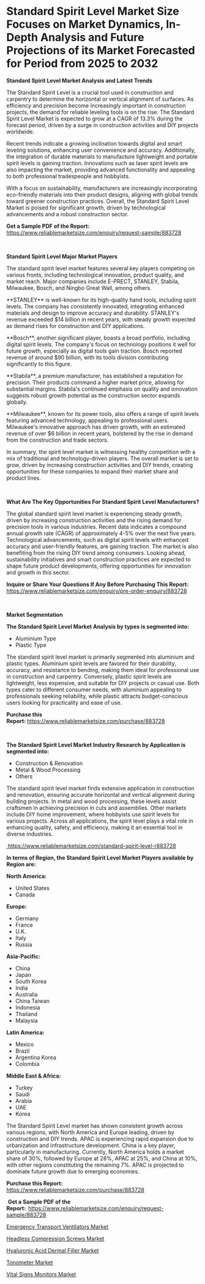 <p><h1>Standard Spirit Level Market Size Focuses on Market Dynamics, In-Depth Analysis and Future Projections of its Market Forecasted for Period from 2025 to 2032</h1></p><p><strong>Standard Spirit Level Market Analysis and Latest Trends</strong></p>
<p><p>The Standard Spirit Level is a crucial tool used in construction and carpentry to determine the horizontal or vertical alignment of surfaces. As efficiency and precision become increasingly important in construction projects, the demand for reliable leveling tools is on the rise. The Standard Spirit Level Market is expected to grow at a CAGR of 13.3% during the forecast period, driven by a surge in construction activities and DIY projects worldwide. </p><p>Recent trends indicate a growing inclination towards digital and smart leveling solutions, enhancing user convenience and accuracy. Additionally, the integration of durable materials to manufacture lightweight and portable spirit levels is gaining traction. Innovations such as laser spirit levels are also impacting the market, providing advanced functionality and appealing to both professional tradespeople and hobbyists. </p><p>With a focus on sustainability, manufacturers are increasingly incorporating eco-friendly materials into their product designs, aligning with global trends toward greener construction practices. Overall, the Standard Spirit Level Market is poised for significant growth, driven by technological advancements and a robust construction sector.</p></p>
<p><strong>Get a Sample PDF of the Report:&nbsp;</strong> <a href="https://www.reliablemarketsize.com/enquiry/request-sample/883728?utm_campaign=3447&utm_medium=2&utm_source=Github&utm_content=ia&utm_term=11042025&utm_id=standard-spirit-level">https://www.reliablemarketsize.com/enquiry/request-sample/883728</a></p>
<p>&nbsp;</p>
<p><strong>Standard Spirit Level Major Market Players</strong></p>
<p><p>The standard spirit level market features several key players competing on various fronts, including technological innovation, product quality, and market reach. Major companies include E-PRECT, STANLEY, Stabila, Milwaukee, Bosch, and Ningbo Great Wall, among others.</p><p>**STANLEY** is well-known for its high-quality hand tools, including spirit levels. The company has consistently innovated, integrating enhanced materials and design to improve accuracy and durability. STANLEY's revenue exceeded $14 billion in recent years, with steady growth expected as demand rises for construction and DIY applications.</p><p>**Bosch**, another significant player, boasts a broad portfolio, including digital spirit levels. The company's focus on technology positions it well for future growth, especially as digital tools gain traction. Bosch reported revenue of around $90 billion, with its tools division contributing significantly to this figure.</p><p>**Stabila**, a premium manufacturer, has established a reputation for precision. Their products command a higher market price, allowing for substantial margins. Stabila's continued emphasis on quality and innovation suggests robust growth potential as the construction sector expands globally.</p><p>**Milwaukee**, known for its power tools, also offers a range of spirit levels featuring advanced technology, appealing to professional users. Milwaukee's innovative approach has driven growth, with an estimated revenue of over $6 billion in recent years, bolstered by the rise in demand from the construction and trade sectors.</p><p>In summary, the spirit level market is witnessing healthy competition with a mix of traditional and technology-driven players. The overall market is set to grow, driven by increasing construction activities and DIY trends, creating opportunities for these companies to expand their market share and product lines.</p></p>
<p>&nbsp;</p>
<p><strong>What Are The Key Opportunities For Standard Spirit Level Manufacturers?</strong></p>
<p><p>The global standard spirit level market is experiencing steady growth, driven by increasing construction activities and the rising demand for precision tools in various industries. Recent data indicates a compound annual growth rate (CAGR) of approximately 4-5% over the next five years. Technological advancements, such as digital spirit levels with enhanced accuracy and user-friendly features, are gaining traction. The market is also benefiting from the rising DIY trend among consumers. Looking ahead, sustainability initiatives and smart construction practices are expected to shape future product developments, offering opportunities for innovation and growth in this sector.</p></p>
<p><strong>Inquire or Share Your Questions If Any Before Purchasing This Report:</strong> <a href="https://www.reliablemarketsize.com/enquiry/pre-order-enquiry/883728?utm_campaign=3447&utm_medium=2&utm_source=Github&utm_content=ia&utm_term=11042025&utm_id=standard-spirit-level">https://www.reliablemarketsize.com/enquiry/pre-order-enquiry/883728</a></p>
<p>&nbsp;</p>
<p><strong>Market Segmentation</strong></p>
<p><strong>The Standard Spirit Level Market Analysis by types is segmented into:</strong></p>
<p><ul><li>Aluminium Type</li><li>Plastic Type</li></ul></p>
<p><p>The standard spirit level market is primarily segmented into aluminium and plastic types. Aluminium spirit levels are favored for their durability, accuracy, and resistance to bending, making them ideal for professional use in construction and carpentry. Conversely, plastic spirit levels are lightweight, less expensive, and suitable for DIY projects or casual use. Both types cater to different consumer needs, with aluminium appealing to professionals seeking reliability, while plastic attracts budget-conscious users looking for practicality and ease of use.</p></p>
<p><strong>Purchase this Report:&nbsp;</strong><a href="https://www.reliablemarketsize.com/purchase/883728?utm_campaign=3447&utm_medium=2&utm_source=Github&utm_content=ia&utm_term=11042025&utm_id=standard-spirit-level">https://www.reliablemarketsize.com/purchase/883728</a></p>
<p>&nbsp;</p>
<p><strong>The Standard Spirit Level Market Industry Research by Application is segmented into:</strong></p>
<p><ul><li>Construction & Renovation</li><li>Metal & Wood Processing</li><li>Others</li></ul></p>
<p><p>The standard spirit level market finds extensive application in construction and renovation, ensuring accurate horizontal and vertical alignment during building projects. In metal and wood processing, these levels assist craftsmen in achieving precision in cuts and assemblies. Other markets include DIY home improvement, where hobbyists use spirit levels for various projects. Across all applications, the spirit level plays a vital role in enhancing quality, safety, and efficiency, making it an essential tool in diverse industries.</p></p>
<p><a href="https://www.reliablemarketsize.com/standard-spirit-level-r883728?utm_campaign=3447&utm_medium=2&utm_source=Github&utm_content=ia&utm_term=11042025&utm_id=standard-spirit-level">&nbsp;https://www.reliablemarketsize.com/standard-spirit-level-r883728</a></p>
<p><strong>In terms of Region, the Standard Spirit Level Market Players available by Region are:</strong></p>
<p>
    <p> <strong> North America: </strong>
        <ul>
            <li>United States</li>
            <li>Canada</li>
        </ul>
        </p> 
    <p> <strong> Europe: </strong>
        <ul>
            <li>Germany</li>
            <li>France</li>
            <li>U.K.</li>
            <li>Italy</li>
            <li>Russia</li>
        </ul>
        </p> 
    <p> <strong> Asia-Pacific: </strong>
        <ul>
            <li>China</li>
            <li>Japan</li>
            <li>South Korea</li>
            <li>India</li>
            <li>Australia</li>
            <li>China Taiwan</li>
            <li>Indonesia</li>
            <li>Thailand</li>
            <li>Malaysia</li>
        </ul>
        </p> 
    <p> <strong> Latin America: </strong>
        <ul>
            <li>Mexico</li>
            <li>Brazil</li>
            <li>Argentina Korea</li>
            <li>Colombia</li>
        </ul>
        </p> 
    <p> <strong> Middle East & Africa: </strong>
        <ul>
            <li>Turkey</li>
            <li>Saudi</li>
            <li>Arabia</li>
            <li>UAE</li>
            <li>Korea</li>
        </ul>
    </p>
    </p>
<p><p>The Standard Spirit Level market has shown consistent growth across various regions, with North America and Europe leading, driven by construction and DIY trends. APAC is experiencing rapid expansion due to urbanization and infrastructure development. China is a key player, particularly in manufacturing. Currently, North America holds a market share of 30%, followed by Europe at 28%, APAC at 25%, and China at 10%, with other regions constituting the remaining 7%. APAC is projected to dominate future growth due to emerging economies.</p></p>
<p><strong>Purchase this Report: </strong><a href="https://www.reliablemarketsize.com/purchase/883728?utm_campaign=3447&utm_medium=2&utm_source=Github&utm_content=ia&utm_term=11042025&utm_id=standard-spirit-level">https://www.reliablemarketsize.com/purchase/883728</a></p>
<p>&nbsp;<strong>Get a Sample PDF of the Report:&nbsp;&nbsp;</strong><a href="https://www.reliablemarketsize.com/enquiry/request-sample/883728?utm_campaign=3447&utm_medium=2&utm_source=Github&utm_content=ia&utm_term=11042025&utm_id=standard-spirit-level">https://www.reliablemarketsize.com/enquiry/request-sample/883728</a></p>
<p><strong></strong></p>
<p><p><a href="https://www.linkedin.com/pulse/emergency-transport-ventilators-market-size-value-report-growth-sc0gc?utm_campaign=3447&utm_medium=2&utm_source=Github&utm_content=ia&utm_term=11042025&utm_id=standard-spirit-level">Emergency Transport Ventilators Market</a></p><p><a href="https://www.linkedin.com/pulse/revolutionizing-success-in-depth-review-theglobal-headless-uvudf?utm_campaign=3447&utm_medium=2&utm_source=Github&utm_content=ia&utm_term=11042025&utm_id=standard-spirit-level">Headless Compression Screws Market</a></p><p><a href="https://www.linkedin.com/pulse/global-hyaluronic-acid-dermal-filler-market-trends-forecasts-2tkfe?utm_campaign=3447&utm_medium=2&utm_source=Github&utm_content=ia&utm_term=11042025&utm_id=standard-spirit-level">Hyaluronic Acid Dermal Filler Market</a></p><p><a href="https://www.linkedin.com/pulse/tonometer-market-analysis-qualitative-quantitative-study-w2ksf?utm_campaign=3447&utm_medium=2&utm_source=Github&utm_content=ia&utm_term=11042025&utm_id=standard-spirit-level">Tonometer Market</a></p><p><a href="https://www.linkedin.com/pulse/thorough-competitor-analysis-vital-signs-monitors-market-xascc?utm_campaign=3447&utm_medium=2&utm_source=Github&utm_content=ia&utm_term=11042025&utm_id=standard-spirit-level">Vital Signs Monitors Market</a></p></p>